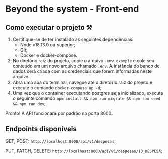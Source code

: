 # Beyond the system - Front-end

## Como executar o projeto ⚒️

1. Certifique-se de ter instalado as seguintes dependências:
    - Node v18.13.0 ou superior;
    - Git;
    - Docker e docker-compose. 
2. No diretório raiz do projeto, copie o arquivo `.env.example` e cole seu conteúdo em um novo arquivo chamado `.env`. A instância do banco de dados será criada com as credenciais que forem informadas neste arquivo.
3. Abra uma aba do terminal, navegue até o diretório raiz do projeto e execute o comando `docker-compose up -d`;
4. Uma vez que o container executando postgres seja inicializado, execute o seguinte comando `npm install && npm run migrate && npm run seed && npm run dev`;

Pronto! A API funcionará por padrão na porta 8000.

## Endpoints disponíveis

GET, POST: `http://localhost:8000/api/v1/despesas`;

PUT, PATCH, DELETE: `http://localhost:8000/api/v1/despesas/ID_DESPESA`;
